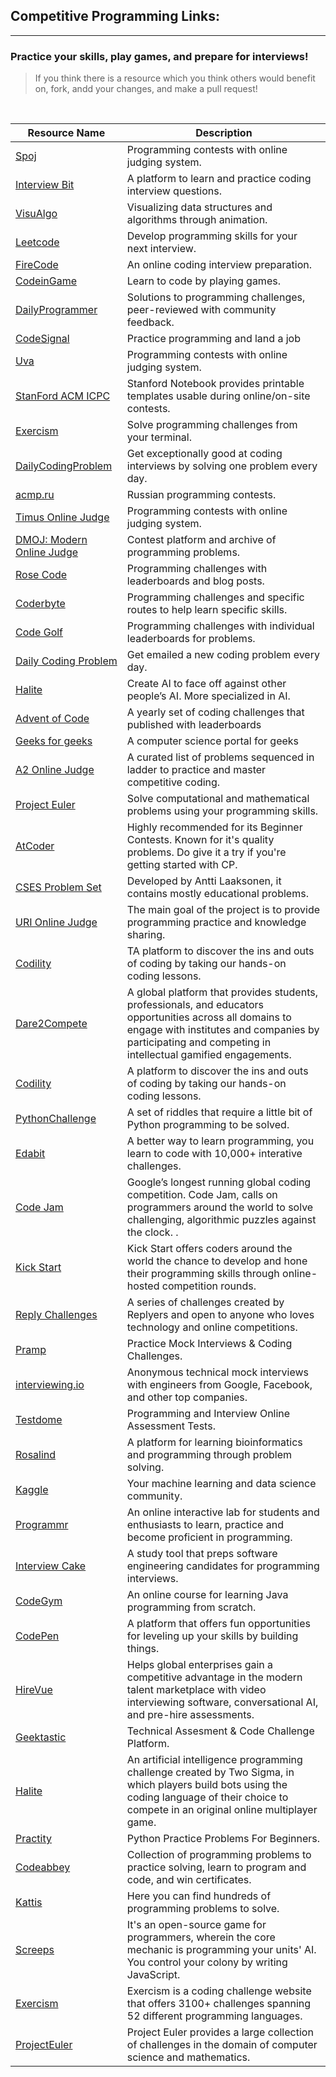 ## Competitive Programming Links:
-------------------------------

### Practice your skills, play games, and prepare for interviews!

> If you think there is a resource which you think others would benefit on, fork, andd your changes, and make a pull request!
<br>

| Resource Name                                                | Description                                                                               |
| ------------------------------------------------------------ | ----------------------------------------------------------------------------------------- |
| [Spoj](https://www.spoj.com/)                                | Programming contests with online judging system.                                          |
| [Interview Bit](https://www.interviewbit.com/)               | A platform to learn and practice coding interview questions.                              |
| [VisuAlgo](https://visualgo.net/en)                          | Visualizing data structures and algorithms through animation.                             |
| [Leetcode](https://leetcode.com/)                            | Develop programming skills for your next interview.                                       |
| [FireCode](https://www.firecode.io/)                         | An online coding interview preparation.                                                   |
| [CodeinGame](https://www.codingame.com/start)                | Learn to code by playing games.                                                           |
| [DailyProgrammer](https://www.hackerrank.com/)               | Solutions to programming challenges, peer-reviewed with community feedback.               |
| [CodeSignal](https://codesignal.com/)                        | Practice programming and land a job                                                       |
| [Uva](https://onlinejudge.org/)                              | Programming contests with online judging system.                                          |
| [StanFord ACM ICPC](https://github.com/jaehyunp/stanfordacm) | Stanford Notebook provides printable templates usable during online/on-site contests.     |
| [Exercism](https://exercism.io/)                             | Solve programming challenges from your terminal.                                          |
| [DailyCodingProblem](https://www.dailycodingproblem.com/)    | Get exceptionally good at coding interviews by solving one problem every day.             |
| [acmp.ru](https://acmp.ru/)                                  | Russian programming contests.                                                             |
| [Timus Online Judge](https://acm.timus.ru/?locale=en)        | Programming contests with online judging system.                                          |
| [DMOJ: Modern Online Judge](https://dmoj.ca/)                | Contest platform and archive of programming problems.                                     |
| [Rose Code](https://www.rosecode.net/)                       | Programming challenges with leaderboards and blog posts.                                  |
| [Coderbyte](https://coderbyte.com/)                          | Programming challenges and specific routes to help learn specific skills.                 |
| [Code Golf](https://code.golf/)                              | Programming challenges with individual leaderboards for problems.                         |
| [Daily Coding Problem](https://www.dailycodingproblem.com/)  | Get emailed a new coding problem every day.                                               |
| [Halite](https://halite.io/)                                 | Create AI to face off against other people’s AI. More specialized in AI.                  |
| [Advent of Code](https://adventofcode.com/)                  | A yearly set of coding challenges that published with leaderboards                        |
| [Geeks for geeks](https://www.geeksforgeeks.org/)            | A computer science portal for geeks                                                       |
| [A2 Online Judge](https://a2oj.com/)                         | A curated list of problems sequenced in ladder to practice and master competitive coding. |
| [Project Euler](https://projecteuler.net/)                   | Solve computational and mathematical problems using your programming skills.              |
| [AtCoder](https://atcoder.jp/)                               | Highly recommended for its Beginner Contests. Known for it's quality problems. Do give it a try if you're getting started with CP.|
| [CSES Problem Set](https://cses.fi/problemset)               | Developed by Antti Laaksonen, it contains mostly educational problems.|
| [URI Online Judge](https://www.urionlinejudge.com/judge/en/login) | The main goal of the project is to provide programming practice and knowledge sharing. |
| [Codility](https://codility.com/programmers/) | TA platform to discover the ins and outs of coding by taking our hands-on coding lessons. |
| [Dare2Compete](https://dare2compete.com/) | A global platform that provides students, professionals, and educators opportunities across all domains to engage with institutes and companies by participating and competing in intellectual gamified engagements. |
| [Codility](https://codility.com/programmers/) | A platform to discover the ins and outs of coding by taking our hands-on coding lessons. |
| [PythonChallenge](http://www.pythonchallenge.com/) | A set of riddles that require a little bit of Python programming to be solved. |
| [Edabit](https://edabit.com/) | A better way to learn programming, you learn to code with 10,000+ interative challenges. |
| [Code Jam](https://codingcompetitions.withgoogle.com/codejam) | Google’s longest running global coding competition. Code Jam, calls on programmers around the world to solve challenging, algorithmic puzzles against the clock. . |
| [Kick Start](https://codingcompetitions.withgoogle.com/kickstart) | Kick Start offers coders around the world the chance to develop and hone their programming skills through online-hosted competition rounds. |
| [Reply Challenges](https://challenges.reply.com/tamtamy/home.action) | A series of challenges created by Replyers and open to anyone who loves technology and online competitions. |
| [Pramp](https://www.pramp.com/#/) | Practice Mock Interviews & Coding Challenges. |
| [interviewing.io](https://interviewing.io/) | Anonymous technical mock interviews with engineers from Google, Facebook, and other top companies. |
| [Testdome](https://www.testdome.com/) | Programming and Interview Online Assessment Tests. |
| [Rosalind](http://rosalind.info/problems/locations/) | A platform for learning bioinformatics and programming through problem solving. |
| [Kaggle](https://www.kaggle.com/) | Your machine learning and data science community. |
| [Programmr](http://www.programmr.com/) | An online interactive lab for students and enthusiasts to learn, practice and become proficient in programming. |
| [Interview Cake](https://www.interviewcake.com/) | A study tool that preps software engineering candidates for programming interviews. |
| [CodeGym](https://codegym.cc/) | An online course for learning Java programming from scratch. |
| [CodePen](https://codepen.io/challenges) | A platform that offers fun opportunities for leveling up your skills by building things. |
| [HireVue](https://www.hirevue.com/) | Helps global enterprises gain a competitive advantage in the modern talent marketplace with video interviewing software, conversational AI, and pre-hire assessments. |
| [Geektastic](https://geektastic.com/) | Technical Assesment & Code Challenge Platform. |
| [Halite](https://www.halite.io/) | An artificial intelligence programming challenge created by Two Sigma, in which players build bots using the coding language of their choice to compete in an original online multiplayer game. |
| [Practity](https://practity.com/) |  Python Practice Problems For Beginners. |
| [Codeabbey](https://www.codeabbey.com/) | Collection of programming problems to practice solving, learn to program and code, and win certificates. |
| [Kattis](https://open.kattis.com/) | Here you can find hundreds of programming problems to solve. |
| [Screeps](https://screeps.com/) | It's an open-source game for programmers, wherein the core mechanic is programming your units' AI. You control your colony by writing JavaScript. |
| [Exercism](https://exercism.org/) | Exercism is a coding challenge website that offers 3100+ challenges spanning 52 different programming languages. |
| [ProjectEuler](https://projecteuler.net/) | Project Euler provides a large collection of challenges in the domain of computer science and mathematics. |
